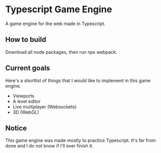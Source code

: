# Typescript Game Engine
A game engine for the web made in Typescript.

## How to build
Download all node packages, then run npx webpack.

## Current goals
Here's a shortlist of things that I would like to implement in this game engine. 
- Viewports
- A level editor
- Live multiplayer (Websockets)
- 3D (WebGL)

## Notice
This game engine was made mostly to practice Typescript. It's far from done and I do not know if I'll ever finish it.
